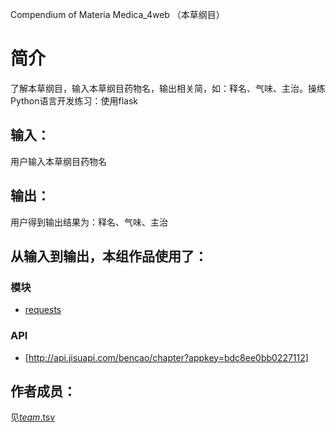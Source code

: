 ﻿Compendium of Materia Medica_4web （本草纲目） 

# 简介 
了解本草纲目，输入本草纲目药物名，输出相关简，如：释名、气味、主治。操练Python语言开发练习：使用flask



## 输入：
用户输入本草纲目药物名
## 输出：
用户得到输出结果为：释名、气味、主治
## 从输入到输出，本组作品使用了：
### 模块
* [requests](http://docs.python-requests.org/zh_CN/latest/user/quickstart.html#id2)

### API
* [http://api.jisuapi.com/bencao/chapter?appkey=bdc8ee0bb0227112]

## 作者成员：
见[_team_.tsv](_team_/_team_.tsv)
